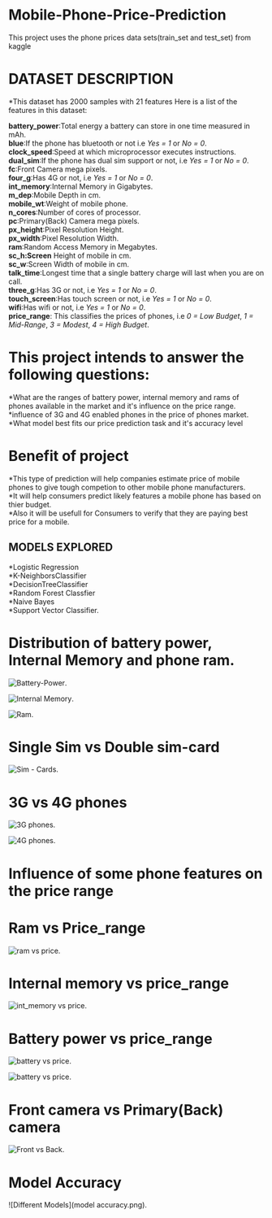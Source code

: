 # Mobile-Phone-Price-Prediction
This project uses the phone prices data sets(train_set and test_set) from kaggle

# DATASET DESCRIPTION

*This dataset has 2000 samples with 21 features 
Here is a list of the features in this dataset:

**battery_power**:Total energy a battery can store in one time measured in mAh.\
**blue**:If the phone has bluetooth or not i.e *Yes = 1* or *No = 0*.\
**clock_speed**:Speed at which microprocessor executes instructions.\
**dual_sim**:If the phone has dual sim support or not, i.e *Yes = 1* or *No = 0*.\
**fc**:Front Camera mega pixels.\
**four_g**:Has 4G or not, i.e *Yes = 1* or *No = 0*.\
**int_memory**:Internal Memory in Gigabytes.\
**m_dep**:Mobile Depth in cm.\
**mobile_wt**:Weight of mobile phone.\
**n_cores**:Number of cores of processor.\
**pc**:Primary(Back) Camera mega pixels.\
**px_height**:Pixel Resolution Height.\
**px_width**:Pixel Resolution Width.\
**ram**:Random Access Memory in Megabytes.\
**sc_h:Screen** Height of mobile in cm.\
**sc_w**:Screen Width of mobile in cm.\
**talk_time**:Longest time that a single battery charge will last when you are on call.\
**three_g**:Has 3G or not, i.e *Yes = 1* or *No = 0*.\
**touch_screen**:Has touch screen or not, i.e *Yes = 1* or *No = 0*.\
**wifi**:Has wifi or not, i.e *Yes = 1* or *No = 0*.\
**price_range**: This classifies the prices of phones, i.e *0 = Low Budget*, *1 = Mid-Range*, *3 = Modest*, *4 = High Budget*.

# This project intends to answer the following questions:
*What are the ranges of battery power, internal memory and rams of phones available in the market and it's influence on the price range.\
*influence of 3G and 4G enabled phones in the price of phones market.\
*What model best fits our price prediction task and it's accuracy level

# Benefit of project
*This type of prediction will help companies estimate price of mobile phones to give tough competion to other mobile phone manufacturers.\
*It will help consumers predict likely features a mobile phone has based on thier budget.\
*Also it will be usefull for Consumers to verify that they are paying best price for a mobile.


## MODELS EXPLORED
*Logistic Regression\
*K-NeighborsClassifier\
*DecisionTreeClassifier\
*Random Forest Classfier\
*Naive Bayes\
*Support Vector Classifier.

# Distribution of battery power, Internal Memory and phone ram.
![Battery-Power](batterydist.png).

![Internal Memory](int_memdist.png).

![Ram](ramdist.png).

# Single Sim vs Double sim-card

![Sim - Cards](simcarddist.png).

# 3G vs 4G phones

![3G phones](3Gdist.png).

![4G phones](4G.png).

# Influence of some phone features on the price range
# Ram vs Price_range
![ram vs price](ramvsprice.png).

# Internal memory vs price_range
![int_memory vs price](intmemvsprice.png).

# Battery power vs price_range

![battery vs price](b3vsprice.png).

![battery vs price](b3vsprice2.png).

# Front camera vs Primary(Back) camera

![Front vs Back](fcandpc.png).


# Model Accuracy

![Different Models](model accuracy.png).







